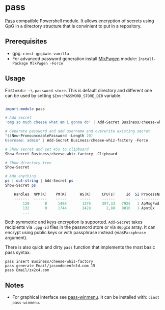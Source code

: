 # pass

[Pass](https://passwordstore.org) compatible Powershell module. It allows encryption of secrets using GpG in a
directory structure that is convinient to put in a repository. 

## Prerequisites

- gpg: `cinst gpg4win-vanilla`
- For advanced password generation install [MlkPwgen](https://github.com/mkropat/MlkPwgen) module: `Install-Package MlkPwgen -Force`

## Usage

First `mkdir ~\.password-store`. This is default directory and different one can be used by setting `$Env:PASSWORD_STORE_DIR` variable.

```powershell

import-module pass

# Add secret
'omg so much cheese what am i gonna do' | Add-Secret Business/cheese-whiz-factory

# Generate password and add username and overwrite existing secret
"$(New-PronounceablePassword -Length 20)
Username: admin" | Add-Secret Business/cheese-whiz-factory -Force

# Show secret and set 45s to clipboard
Show-Secret Business/cheese-whiz-factory -Clipboard

# Show directory tree
Show-Secret

# Add anything
ps | out-string | Add-Secret ps
Show-Secret ps

    Handles  NPM(K)    PM(K)      WS(K)     CPU(s)     Id  SI ProcessName
    -------  ------    -----      -----     ------     --  -- -----------
        120       8     1488       1376     397,33   7928   1 ApMsgFwd
        132       9     1744       2428       2,88   8016   1 ApntEx
        ...
```

Both symmetric and keys encryption is supported. `Add-Secret` takes recipients via `.gpg-id` files in the password store or via `$GpgId` array. It can encrypt using public keys or with passphrase instead (via`$Passphrase` argument).

There is also quick and dirty `pass` function that implements the most basic pass syntax:

```
pass insert Business/cheese-whiz-factory  
pass generate Email/jasondonenfeld.com 15  
pass Email/zx2c4.com  
```

## Notes

- For graphical interface see [pass-winmenu](https://github.com/Baggykiin/pass-winmenu). It can be installed with: `cinst pass-winmenu`.
